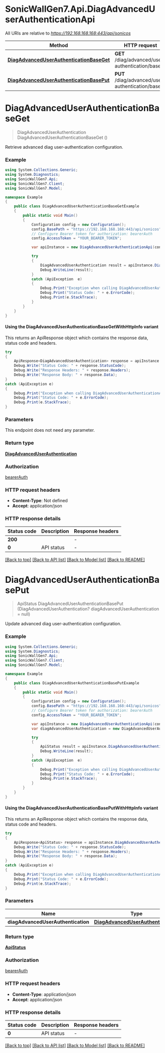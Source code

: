 # SonicWallGen7.Api.DiagAdvancedUserAuthenticationApi

All URIs are relative to *https://192.168.168.168:443/api/sonicos*

| Method | HTTP request | Description |
|--------|--------------|-------------|
| [**DiagAdvancedUserAuthenticationBaseGet**](DiagAdvancedUserAuthenticationApi.md#diagadvanceduserauthenticationbaseget) | **GET** /diag/advanced/user-authentication/base |  |
| [**DiagAdvancedUserAuthenticationBasePut**](DiagAdvancedUserAuthenticationApi.md#diagadvanceduserauthenticationbaseput) | **PUT** /diag/advanced/user-authentication/base |  |

<a id="diagadvanceduserauthenticationbaseget"></a>
# **DiagAdvancedUserAuthenticationBaseGet**
> DiagAdvancedUserAuthentication DiagAdvancedUserAuthenticationBaseGet ()



Retrieve advanced diag user-authentication configuration.

### Example
```csharp
using System.Collections.Generic;
using System.Diagnostics;
using SonicWallGen7.Api;
using SonicWallGen7.Client;
using SonicWallGen7.Model;

namespace Example
{
    public class DiagAdvancedUserAuthenticationBaseGetExample
    {
        public static void Main()
        {
            Configuration config = new Configuration();
            config.BasePath = "https://192.168.168.168:443/api/sonicos";
            // Configure Bearer token for authorization: bearerAuth
            config.AccessToken = "YOUR_BEARER_TOKEN";

            var apiInstance = new DiagAdvancedUserAuthenticationApi(config);

            try
            {
                DiagAdvancedUserAuthentication result = apiInstance.DiagAdvancedUserAuthenticationBaseGet();
                Debug.WriteLine(result);
            }
            catch (ApiException  e)
            {
                Debug.Print("Exception when calling DiagAdvancedUserAuthenticationApi.DiagAdvancedUserAuthenticationBaseGet: " + e.Message);
                Debug.Print("Status Code: " + e.ErrorCode);
                Debug.Print(e.StackTrace);
            }
        }
    }
}
```

#### Using the DiagAdvancedUserAuthenticationBaseGetWithHttpInfo variant
This returns an ApiResponse object which contains the response data, status code and headers.

```csharp
try
{
    ApiResponse<DiagAdvancedUserAuthentication> response = apiInstance.DiagAdvancedUserAuthenticationBaseGetWithHttpInfo();
    Debug.Write("Status Code: " + response.StatusCode);
    Debug.Write("Response Headers: " + response.Headers);
    Debug.Write("Response Body: " + response.Data);
}
catch (ApiException e)
{
    Debug.Print("Exception when calling DiagAdvancedUserAuthenticationApi.DiagAdvancedUserAuthenticationBaseGetWithHttpInfo: " + e.Message);
    Debug.Print("Status Code: " + e.ErrorCode);
    Debug.Print(e.StackTrace);
}
```

### Parameters
This endpoint does not need any parameter.
### Return type

[**DiagAdvancedUserAuthentication**](DiagAdvancedUserAuthentication.md)

### Authorization

[bearerAuth](../README.md#bearerAuth)

### HTTP request headers

 - **Content-Type**: Not defined
 - **Accept**: application/json


### HTTP response details
| Status code | Description | Response headers |
|-------------|-------------|------------------|
| **200** |  |  -  |
| **0** | API status |  -  |

[[Back to top]](#) [[Back to API list]](../README.md#documentation-for-api-endpoints) [[Back to Model list]](../README.md#documentation-for-models) [[Back to README]](../README.md)

<a id="diagadvanceduserauthenticationbaseput"></a>
# **DiagAdvancedUserAuthenticationBasePut**
> ApiStatus DiagAdvancedUserAuthenticationBasePut (DiagAdvancedUserAuthentication? diagAdvancedUserAuthentication = null)



Update advanced diag user-authentication configuration.

### Example
```csharp
using System.Collections.Generic;
using System.Diagnostics;
using SonicWallGen7.Api;
using SonicWallGen7.Client;
using SonicWallGen7.Model;

namespace Example
{
    public class DiagAdvancedUserAuthenticationBasePutExample
    {
        public static void Main()
        {
            Configuration config = new Configuration();
            config.BasePath = "https://192.168.168.168:443/api/sonicos";
            // Configure Bearer token for authorization: bearerAuth
            config.AccessToken = "YOUR_BEARER_TOKEN";

            var apiInstance = new DiagAdvancedUserAuthenticationApi(config);
            var diagAdvancedUserAuthentication = new DiagAdvancedUserAuthentication?(); // DiagAdvancedUserAuthentication? |  (optional) 

            try
            {
                ApiStatus result = apiInstance.DiagAdvancedUserAuthenticationBasePut(diagAdvancedUserAuthentication);
                Debug.WriteLine(result);
            }
            catch (ApiException  e)
            {
                Debug.Print("Exception when calling DiagAdvancedUserAuthenticationApi.DiagAdvancedUserAuthenticationBasePut: " + e.Message);
                Debug.Print("Status Code: " + e.ErrorCode);
                Debug.Print(e.StackTrace);
            }
        }
    }
}
```

#### Using the DiagAdvancedUserAuthenticationBasePutWithHttpInfo variant
This returns an ApiResponse object which contains the response data, status code and headers.

```csharp
try
{
    ApiResponse<ApiStatus> response = apiInstance.DiagAdvancedUserAuthenticationBasePutWithHttpInfo(diagAdvancedUserAuthentication);
    Debug.Write("Status Code: " + response.StatusCode);
    Debug.Write("Response Headers: " + response.Headers);
    Debug.Write("Response Body: " + response.Data);
}
catch (ApiException e)
{
    Debug.Print("Exception when calling DiagAdvancedUserAuthenticationApi.DiagAdvancedUserAuthenticationBasePutWithHttpInfo: " + e.Message);
    Debug.Print("Status Code: " + e.ErrorCode);
    Debug.Print(e.StackTrace);
}
```

### Parameters

| Name | Type | Description | Notes |
|------|------|-------------|-------|
| **diagAdvancedUserAuthentication** | [**DiagAdvancedUserAuthentication?**](DiagAdvancedUserAuthentication?.md) |  | [optional]  |

### Return type

[**ApiStatus**](ApiStatus.md)

### Authorization

[bearerAuth](../README.md#bearerAuth)

### HTTP request headers

 - **Content-Type**: application/json
 - **Accept**: application/json


### HTTP response details
| Status code | Description | Response headers |
|-------------|-------------|------------------|
| **0** | API status |  -  |

[[Back to top]](#) [[Back to API list]](../README.md#documentation-for-api-endpoints) [[Back to Model list]](../README.md#documentation-for-models) [[Back to README]](../README.md)

